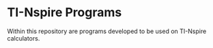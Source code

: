 # TI-Nspire Programs
Within this repository are programs developed to be used on TI-Nspire calculators.
